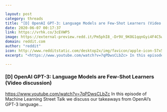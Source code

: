 ```yaml
---

layout: post
category: threads
title: "[D] OpenAI GPT-3: Language Models are Few-Shot Learners (Video discussion)"
date: 2020-06-07 00:17:37
link: https://vrhk.co/3cEVWP5
image: https://external-preview.redd.it/Pm5phI8_-Dr9V_9KOG1qqnGyi4F4C5w0ORArndLMAOY.jpg?width=480&height=251.308900524&auto=webp&crop=480:251.308900524,smart&s=78bee04ba6784248e5298738041f8baf091f92ca
domain: reddit.com
author: "reddit"
icon: http://www.redditstatic.com/desktop2x/img/favicon/apple-icon-57x57.png
excerpt: "<https://www.youtube.com/watch?v=7qPDwsCLbZc> In this episode of Machine Learning Street Talk we discuss our takeaways from OpenAI’s GPT-3 language..."

---
```


### [D] OpenAI GPT-3: Language Models are Few-Shot Learners (Video discussion)

<https://www.youtube.com/watch?v=7qPDwsCLbZc> In this episode of Machine Learning Street Talk we discuss our takeaways from OpenAI’s GPT-3 language...